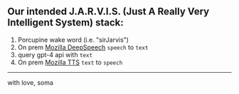 ## Our intended J.A.R.V.I.S. (Just A Really Very Intelligent System) stack:

1. Porcupine wake word (i.e. "sirJarvis")
2. On prem [Mozilla DeepSpeech](https://github.com/mozilla/DeepSpeech) `speech` to `text`
3. query gpt-4 api with `text`
4. On prem [Mozilla TTS](https://github.com/mozilla/TTS) `text` to `speech`


---
with love, soma
